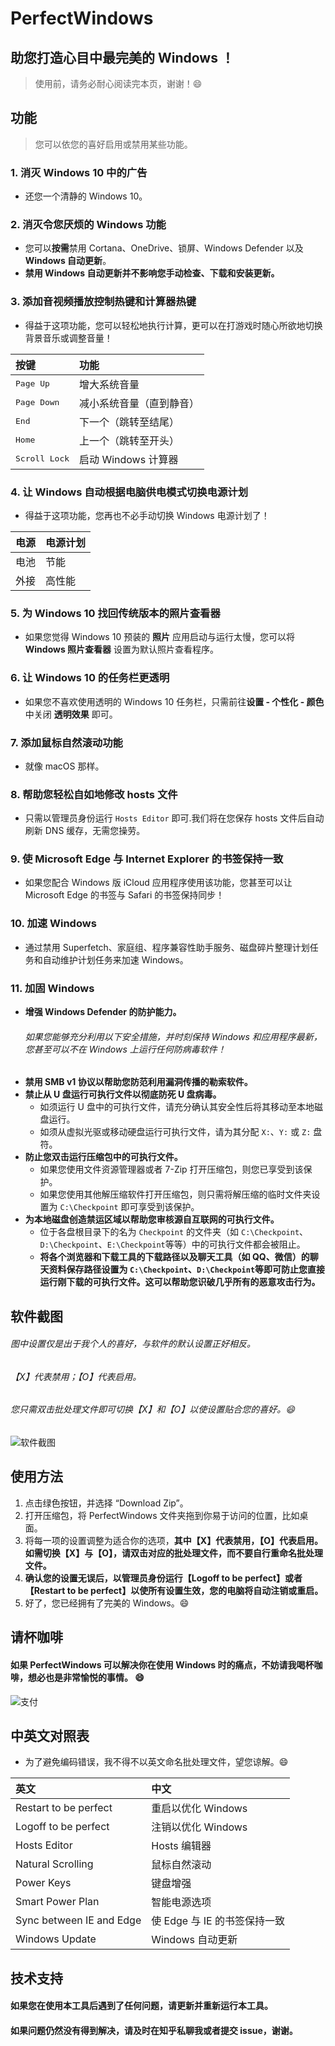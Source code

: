 

# PerfectWindows

## 助您打造心目中最完美的 Windows ！

> 使用前，请务必耐心阅读完本页，谢谢！:smile:

## 功能
> 您可以依您的喜好启用或禁用某些功能。
### 1. 消灭 Windows 10 中的广告
* 还您一个清静的 Windows 10。
### 2. 消灭令您厌烦的 Windows 功能
* 您可以**按需**禁用 Cortana、OneDrive、锁屏、Windows Defender 以及 **Windows 自动更新**。
* **禁用 Windows 自动更新并不影响您手动检查、下载和安装更新。**
### 3. 添加音视频播放控制热键和计算器热键
* 得益于这项功能，您可以轻松地执行计算，更可以在打游戏时随心所欲地切换背景音乐或调整音量！

|按键|功能|
|:-|:-|
|<kbd>Page Up</kbd>|增大系统音量
|<kbd>Page Down</kbd>|减小系统音量（直到静音）
|<kbd>End</kbd>|下一个（跳转至结尾）
|<kbd>Home</kbd>|上一个（跳转至开头）
|<kbd>Scroll Lock</kbd>|启动 Windows 计算器

### 4. 让 Windows 自动根据电脑供电模式切换电源计划
* 得益于这项功能，您再也不必手动切换 Windows 电源计划了！

|电源|电源计划|
|:-|:-|
|电池|节能
|外接|高性能

### 5. 为 Windows 10 找回传统版本的照片查看器
* 如果您觉得 Windows 10 预装的 **照片** 应用启动与运行太慢，您可以将 **Windows 照片查看器** 设置为默认照片查看程序。
### 6. 让 Windows 10 的任务栏更透明
* 如果您不喜欢使用透明的 Windows 10 任务栏，只需前往**设置 - 个性化 - 颜色** 中关闭 **透明效果** 即可。
### 7. 添加鼠标自然滚动功能
* 就像 macOS 那样。
### 8. 帮助您轻松自如地修改 hosts 文件
* 只需以管理员身份运行 `Hosts Editor` 即可.我们将在您保存 hosts 文件后自动刷新 DNS 缓存，无需您操劳。
### 9. 使 Microsoft Edge 与 Internet Explorer 的书签保持一致
* 如果您配合 Windows 版 iCloud 应用程序使用该功能，您甚至可以让 Microsoft Edge 的书签与 Safari 的书签保持同步！
### 10. 加速 Windows
* 通过禁用 Superfetch、家庭组、程序兼容性助手服务、磁盘碎片整理计划任务和自动维护计划任务来加速 Windows。
### 11. 加固 Windows
* **增强 Windows Defender 的防护能力。**
  ###### 如果您能够充分利用以下安全措施，并时刻保持 Windows 和应用程序最新，您甚至可以不在 Windows 上运行任何防病毒软件！
* **禁用 SMB v1 协议以帮助您防范利用漏洞传播的勒索软件。**
* **禁止从 U 盘运行可执行文件以彻底防死 U 盘病毒。**
  * 如须运行 U 盘中的可执行文件，请充分确认其安全性后将其移动至本地磁盘运行。
  * 如须从虚拟光驱或移动硬盘运行可执行文件，请为其分配 `X:`、`Y:` 或 `Z:` 盘符。
* **防止您双击运行压缩包中的可执行文件。**
  * 如果您使用文件资源管理器或者 7-Zip 打开压缩包，则您已享受到该保护。
  * 如果您使用其他解压缩软件打开压缩包，则只需将解压缩的临时文件夹设置为 `C:\Checkpoint` 即可享受到该保护。
* **为本地磁盘创造禁运区域以帮助您审核源自互联网的可执行文件。**
  * 位于各盘根目录下的名为 `Checkpoint` 的文件夹（如 `C:\Checkpoint`、`D:\Checkpoint`、`E:\Checkpoint`等等）中的可执行文件都会被阻止。
  * **将各个浏览器和下载工具的下载路径以及聊天工具（如 QQ、微信）的聊天资料保存路径设置为 `C:\Checkpoint`、`D:\Checkpoint`等即可防止您直接运行刚下载的可执行文件。这可以帮助您识破几乎所有的恶意攻击行为。**


## 软件截图
###### 图中设置仅是出于我个人的喜好，与软件的默认设置正好相反。
###### 【X】代表禁用；【O】代表启用。
###### 您只需双击批处理文件即可切换【X】和【O】以使设置贴合您的喜好。:smile:
![软件截图](https://github.com/szzhiyang/Pics/raw/master/PerfectWindows/demo.png)


## 使用方法
1. 点击绿色按钮，并选择 “Download Zip”。
2. 打开压缩包，将 PerfectWindows 文件夹拖到你易于访问的位置，比如桌面。
3. 将每一项的设置调整为适合你的选项，**其中【X】代表禁用，【O】代表启用。如需切换【X】与【O】，请双击对应的批处理文件，而不要自行重命名批处理文件。**
4. **确认您的设置无误后，以管理员身份运行【Logoff to be perfect】或者【Restart to be perfect】以使所有设置生效，您的电脑将自动注销或重启。**
5. 好了，您已经拥有了完美的 Windows。:smile:

## 请杯咖啡
#### 如果 PerfectWindows 可以解决你在使用 Windows 时的痛点，不妨请我喝杯咖啡，想必也是非常愉悦的事情。 :smile:

![支付](https://github.com/szzhiyang/Pics/raw/master/PerfectWindows/Pay.jpg)

## 中英文对照表
* 为了避免编码错误，我不得不以英文命名批处理文件，望您谅解。:smile:

|英文|中文|
|:-|:-|
|Restart to be perfect|重启以优化 Windows|
|Logoff to be perfect|注销以优化 Windows|
|Hosts Editor|Hosts 编辑器|
|Natural Scrolling|鼠标自然滚动|
|Power Keys|键盘增强|
|Smart Power Plan|智能电源选项|
|Sync between IE and Edge|使 Edge 与 IE 的书签保持一致|
|Windows Update|Windows 自动更新|

## 技术支持
#### 如果您在使用本工具后遇到了任何问题，请更新并重新运行本工具。
#### 如果问题仍然没有得到解决，请及时在知乎私聊我或者提交 issue，谢谢。
